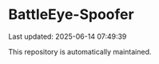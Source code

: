 # BattleEye-Spoofer

Last updated: 2025-06-14 07:49:39

This repository is automatically maintained.
